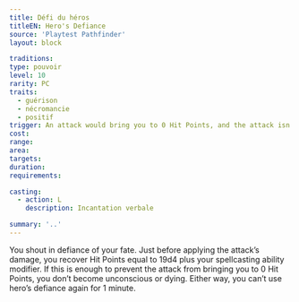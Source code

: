 ```yaml
---
title: Défi du héros
titleEN: Hero's Defiance
source: 'Playtest Pathfinder'
layout: block

traditions:
type: pouvoir
level: 10
rarity: PC
traits:
  - guérison
  - nécromancie
  - positif
trigger: An attack would bring you to 0 Hit Points, and the attack isn’t disintegrate and doesn’t have the death trait.
cost: 
range: 
area: 
targets: 
duration: 
requirements: 

casting:
  - action: L
    description: Incantation verbale

summary: '..'
---
```

You shout in defiance of your fate. Just before applying the attack’s damage, you recover Hit Points equal to 19d4 plus your spellcasting ability modifier. If this is enough to prevent the attack from bringing you to 0 Hit Points, you don’t become unconscious or dying. Either way, you can’t use hero’s defiance again for 1 minute.